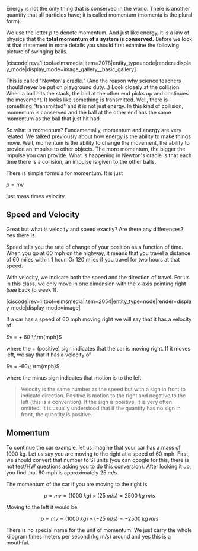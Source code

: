 Energy is not the only thing that is conserved in the world. There is another quantity that all particles have; it is called momentum \(momenta is the plural form\).

We use the letter $p$ to denote momentum. And just like energy, it is a law of physics that the **total momentum of a system is conserved.** Before we look at that statement in more details you should first examine the following picture of swinging balls.

[ciscode|rev=1|tool=elmsmedia|item=2078|entity_type=node|render=display_mode|display_mode=image_gallery__basic_gallery]

This is called "Newton's cradle." \(And the reason why science teachers should never be put on playground duty...\) Look closely at the collision. When a ball hits the stack, the ball at the other end picks up and continues the movement. It looks like something is transmitted. Well, there is something "transmitted" and it is not just energy. In this kind of collision, momentum is conserved and the ball at the other end has the same momentum as the ball that just hit had.

So what is momentum? Fundamentally, momentum and energy are very related. We talked previously about how energy is the ability to make things move. Well, momentum is the ability to change the movement, the ability to provide an impulse to other objects. The more momentum, the bigger the impulse you can provide. What is happening in Newton's cradle is that each time there is a collision, an impulse is given to the other balls.

There is simple formula for momentum. It is just

$p = mv$

just mass times velocity.

## Speed and Velocity

Great but what is velocity and speed exactly? Are there any differences?   
Yes there is.

Speed tells you the rate of change of your position as a function of time. When you go at 60 mph on the highway, it means that you travel a distance of 60 miles within 1 hour. Or 120 miles if you travel for two hours at that speed.

With velocity, we indicate both the speed and the direction of travel. For us in this class, we only move in one dimension with the x-axis pointing right \(see back to week 1\).

[ciscode|rev=1|tool=elmsmedia|item=2054|entity_type=node|render=display_mode|display_mode=image]

If a car has a speed of 60 mph moving right we will say that it has a velocity of

$v = + 60 \;\rm{mph}$

where the + \(positive\) sign indicates that the car is moving right. If it moves left, we say that it has a velocity of

$v = -60\; \rm{mph}$

where the minus sign indicates that motion is to the left.

> Velocity is the same number as the speed but with a sign in front to indicate direction. Positive is motion to the right and negative to the left \(this is a convention\). If the sign is positive, it is very often omitted. It is usually understood that if the quantity has no sign in front, the quantity is positive.

## Momentum

To continue the car example, let us imagine that your car has a mass of 1000 kg. Let us say you are moving to the right at a speed of 60 mph. First, we should convert that number to SI units \(you can google for this, there is not test/HW questions asking you to do this conversion\). After looking it up, you find that 60 mph is approximately 25 m/s.

The momentum of the car if you are moving to the right is

$$p=mv= (1000\;kg) \times (25\;m/s) = 2500\;kg\;m/s$$

Moving to the left it would be

$$p=mv= (1000\;kg) \times (-25\;m/s) = -2500\;kg\;m/s$$

There is no special name for the unit of momentum. We just carry the whole kilogram times meters per second \(kg m/s\) around and yes this is a mouthful.

